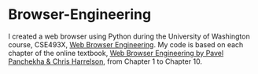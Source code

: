 # Browser-Engineering
I created a web browser using Python during the University of Washington course, CSE493X, [Web Browser Engineering](https://courses.cs.washington.edu/courses/cse493x/24sp/).
My code is based on each chapter of the online textbook, [Web Browser Engineering by Pavel Panchekha & Chris Harrelson](https://browser.engineering/), from Chapter 1 to Chapter 10.
